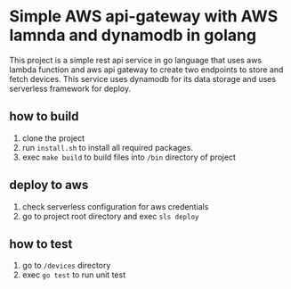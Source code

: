 # Simple AWS api-gateway with AWS lamnda and dynamodb in golang

This project is a simple rest api service in go language that uses aws lambda function and aws api gateway to create two endpoints to store and fetch devices. This service uses dynamodb for its data storage and uses serverless framework for deploy.

## how to build

1. clone the project
2. run `install.sh` to install all required packages.
3. exec `make build` to build files into `/bin` directory of project

## deploy to aws

1. check serverless configuration for aws credentials
2. go to project root directory and exec `sls deploy`


## how to test

1. go to `/devices` directory
2. exec `go test` to run unit test
